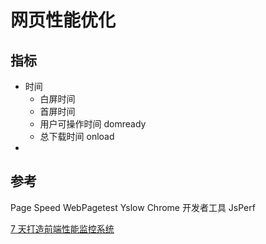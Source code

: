 # 网页性能优化

## 指标

- 时间
	- 白屏时间
	- 首屏时间
	- 用户可操作时间 domready
	- 总下载时间 onload
- 


## 参考

Page Speed
WebPagetest
Yslow 
Chrome 开发者工具 
JsPerf


[7 天打造前端性能监控系统](http://fex.baidu.com/blog/2014/05/build-performance-monitor-in-7-days/)